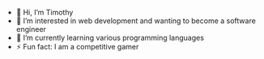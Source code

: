 - 👋 Hi, I’m Timothy
- 👀 I’m interested in web development and wanting to become a software engineer
- 🌱 I’m currently learning various programming languages
- ⚡ Fun fact: I am a competitive gamer

<!---
dTeem/dTeem is a ✨ special ✨ repository because its `README.md` (this file) appears on your GitHub profile.
You can click the Preview link to take a look at your changes.
--->
